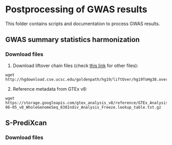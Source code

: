 # Postprocessing of GWAS results

This folder contains scripts and documentation to process GWAS results.

## GWAS summary statistics harmonization


### Download files
1. Download liftover chain files (check [this link](http://hgdownload.cse.ucsc.edu/goldenpath/hg19/liftOver/) for other files): 

```
wget http://hgdownload.cse.ucsc.edu/goldenpath/hg19/liftOver/hg19ToHg38.over.chain.gz
```

2. Reference metadata from GTEx v8:

```
wget https://storage.googleapis.com/gtex_analysis_v8/reference/GTEx_Analysis_2017-06-05_v8_WholeGenomeSeq_838Indiv_Analysis_Freeze.lookup_table.txt.gz
```

### 

## S-PrediXcan

### Download files

###
